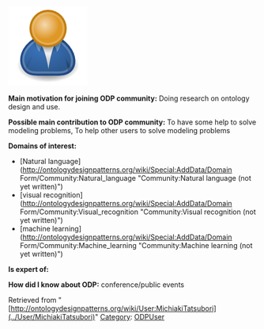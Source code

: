 [![Image:ODPUser.png](../images/a/a6/ODPUser.png)](../Image/ODPUser.png "Image:ODPUser.png")




  





__Main motivation for joining ODP community:__ Doing research on ontology design and use.


__Possible main contribution to ODP community:__ To have some help to solve modeling problems, To help other users to solve modeling problems


__Domains of interest:__



* [Natural language](http://ontologydesignpatterns.org/wiki/Special:AddData/Domain Form/Community:Natural_language "Community:Natural language (not yet written)")
* [visual recognition](http://ontologydesignpatterns.org/wiki/Special:AddData/Domain Form/Community:Visual_recognition "Community:Visual recognition (not yet written)")
* [machine learning](http://ontologydesignpatterns.org/wiki/Special:AddData/Domain Form/Community:Machine_learning "Community:Machine learning (not yet written)")


__Is expert of:__


  

__How did I know about ODP:__ conference/public events






Retrieved from "[http://ontologydesignpatterns.org/wiki/User:MichiakiTatsubori](../User/MichiakiTatsubori)"
 [Category](http://ontologydesignpatterns.org/wiki/Special:Categories "Special:Categories"): [ODPUser](../Category/ODPUser "Category:ODPUser")